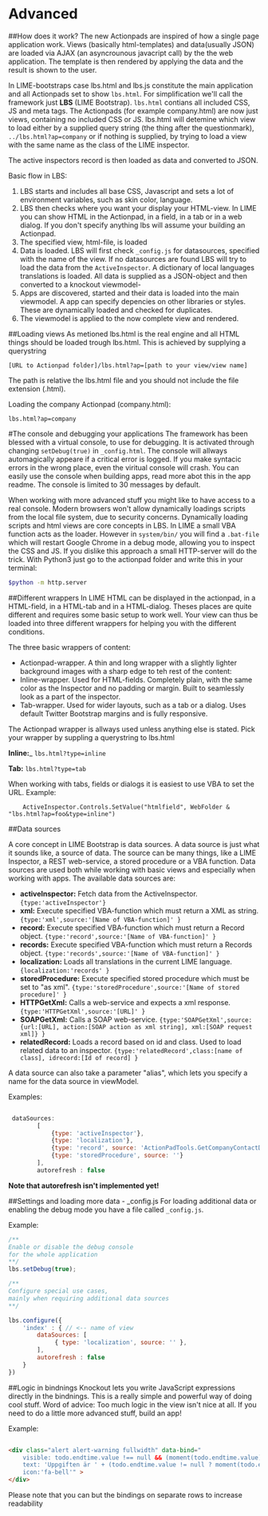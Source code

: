 Advanced
======================

##How does it work?
The new Actionpads are inspired of how a single page application work. Views (basically html-templates) and data(usually JSON) are loaded via AJAX (an asyncrounous javacript call) by the the web application. The template is then rendered by applying the data and the result is shown to the user.

In LIME-bootstraps case lbs.html and lbs.js constitute the main application and all Actionpads set to show `lbs.html`. For simplification we'll call the framework just __LBS__ (LIME Bootstrap). `lbs.html` contians all included CSS, JS and meta tags. The Actionpads (for example company.html) are now just views, containing no included CSS or JS.
lbs.html will detemine which view to load either by a supplied query string (the thing after the questionmark), `../lbs.html?ap=company` or if nothing is supplied, by trying to load a view with the same name as the class of the LIME inspector.

The active inspectors record is then loaded as data and converted to JSON.

Basic flow in LBS:
1.	LBS starts and includes all base CSS, Javascript and sets a lot of environment variables, such as skin color, language.
2.	LBS then checks where you want your display your HTML-view. In LIME you can show HTML in the Actionpad, in a field, in a tab or in a web dialog. If you don't specify anything lbs will assume your building an Actionpad.
3.	The specified view, html-file, is loaded
4.	Data is loaded. LBS will first check `_config.js` for datasources, specified with the name of the view. If no datasources are found LBS will try to load the data from the `ActiveInspector`. A dictionary of local languages translations is loaded. All data is supplied as a JSON-object and then converted to a knockout viewmodel-
5.	Apps are discovered, started and their data is loaded into the main viewmodel. A app can specify depencies on other libraries or styles. These are dynamically loaded and checked for duplicates.
6.	The viewmodel is applied to the now complete view and rendered.

##Loading views
As metioned lbs.html is the real engine and all HTML things should be loaded trough lbs.html. This is achieved by supplying a querystring

`[URL to Actionpad folder]/lbs.html?ap=[path to your view/view name]`

The path is relative the lbs.html file and you should not include the file extension (.html).

Loading the company Actionpad (company.html):

`lbs.html?ap=company`

#The console and debugging your applications
The framework has been blessed with a virtual console, to use for debugging. It is activated through changing `setDebug(true)` in `_config.html`. The console will allways automagically appeare if a critical error is logged. If you make syntacic errors in the wrong place, even the viritual console will crash. You can easily use the console when building apps, read more abot this in the app readme. The console is limited to 30 messages by default.

When working with more advanced stuff you might like to have access to a real console. Modern browsers won't allow dynamically loadings scripts from the local file system, due to security concerns. Dynamically loading scripts and html views are core concepts in LBS. In LIME a small VBA function acts as the loader. However in `system/bin/` you will find a `.bat-file` which will restart Google Chrome in a debug mode, allowing you to inspect the CSS and JS. If you dislike this approach a small HTTP-server will do the trick. With Python3 just go to the actionpad folder and write this in your terminal:

```bash
$python -m http.server
```

##Different wrappers
In LIME HTML can be displayed in the actionpad, in a HTML-field, in a HTML-tab and in a HTML-dialog. Theses places are quite different and requires some basic setup to work well. Your view can thus be loaded into three different wrappers for helping you with the different conditions.

The three basic wrappers of content:
*	Actionpad-wrapper. A thin and long wrapper with a slightly lighter background images with a sharp edge to teh rest of the content:
*	Inline-wrapper. Used for HTML-fields. Completely plain, with the same color as the Inspector and no padding or margin. Built to seamlessly look as a part of the inspector.
*	Tab-wrapper. Used for wider layouts, such as a tab or a dialog. Uses default Twitter Bootstrap margins and is fully responsive.

The Actionpad wrapper is allways used unless anything else is stated. Pick your wrapper by suppling a querystring to lbs.html

__Inline:___ `lbs.html?type=inline`

__Tab:__ `lbs.html?type=tab`

When working with tabs, fields or dialogs it is easiest to use VBA to set the URL. Example:

```VBA
    ActiveInspector.Controls.SetValue("htmlfield", WebFolder & "lbs.html?ap=foo&type=inline")
```

##Data sources

A core concept in LIME Bootstrap is data sources. A data source is just what it sounds like, a source of data. The source can be many things, like a LIME Inspector, a REST web-service, a stored procedure or a VBA function. Data sources are used both while working with basic views and especially when working with apps. The available data sources are:

*   __activeInspector:__ Fetch data from the ActiveInspector. `{type:'activeInspector'}`
*   __xml:__ Execute specified VBA-function which must return a XML as string. `{type:'xml',source:'[Name of VBA-function]' }`
*   __record:__ Execute specified VBA-function which must return a Record object. `{type:'record',source:'[Name of VBA-function]' }`
*   __records:__ Execute specified VBA-function which must return a Records object. `{type:'records',source:'[Name of VBA-function]' }`
*   __localization:__ Loads all translations in the current LIME language. `{localization:'records' }`
*   __storedProcedure:__ Execute specified stored procedure which must be set to "as xml". `{type:'storedProcedure',source:'[Name of stored procedure]' }`
*   __HTTPGetXml:__ Calls a web-service and expects a xml response.   `{type:'HTTPGetXml',source:'[URL]' }`
*   __SOAPGetXml:__ Calls a SOAP web-service.  `{type:'SOAPGetXml',source:{url:[URL], action:[SOAP action as xml string], xml:[SOAP request xml]} }`
*   __relatedRecord:__ Loads a record based on id and class. Used to load related data to an inspector. `{type:'relatedRecord',class:[name of class], idrecord:[Id of record] }`

A data source can also take a parameter "alias", which lets you specify a name for the data source in viewModel.

Examples:

```javascript

 dataSources: 
        [
            {type: 'activeInspector'}, 
            {type: 'localization'},
            {type: 'record', source: 'ActionPadTools.GetCompanyContactData'}, 
            {type: 'storedProcedure', source: ''}
        ],
        autorefresh : false

```

__Note that autorefresh isn't implemented yet!__

##Settings and loading more data - _config.js
For loading additional data or enabling the debug mode you have a file called `_config.js`.

Example:

```javascript
/**
Enable or disable the debug console 
for the whole application
**/
lbs.setDebug(true);

/**
Configure special use cases,
mainly when requiring additional data sources
**/

lbs.configure({
    'index' : { // <-- name of view
        dataSources: [
             { type: 'localization', source: '' },
        ],
        autorefresh : false
    }
})
```

##Logic in bindnings
Knockout lets you write JavaScript expressions directly in the bindnings. This is a really simple and powerful way of doing cool stuff. Word of advice: Too much logic in the view isn't nice at all. If you need to do a little more advanced stuff, build an app!

Example:

```html

<div class="alert alert-warning fullwidth" data-bind="
    visible: todo.endtime.value !== null && (moment(todo.endtime.value) < moment() && todo.done.value != 1),
    text: 'Uppgiften är ' + (todo.endtime.value != null ? moment(todo.endtime.value).fromNow(true) : '' )+ ' försenad!', 
    icon:'fa-bell'" >
</div>

```

Please note that you can but the bindings on separate rows to increase readability 



